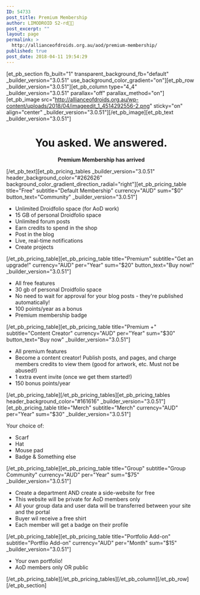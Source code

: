 ```yaml
---
ID: 54733
post_title: Premium Membership
author: LIMODROID S2-rd🔭🔬
post_excerpt: ""
layout: page
permalink: >
  http://allianceofdroids.org.au/aod/premium-membership/
published: true
post_date: 2018-04-11 19:54:29
---
```

[et_pb_section fb_built="1" transparent_background_fb="default" _builder_version="3.0.51" use_background_color_gradient="on"][et_pb_row _builder_version="3.0.51"][et_pb_column type="4_4" _builder_version="3.0.51" parallax="off" parallax_method="on"][et_pb_image src="http://allianceofdroids.org.au/wp-content/uploads/2018/04/imageedit_1_4514292556-2.png" sticky="on" align="center" _builder_version="3.0.51"][/et_pb_image][et_pb_text _builder_version="3.0.51"]<h1 style="text-align: center;">You asked. We answered.</h1>
<p class="" style="text-align: center;"><strong>Premium Membership has arrived</strong></p>[/et_pb_text][et_pb_pricing_tables _builder_version="3.0.51" header_background_color="#262626" background_color_gradient_direction_radial="right"][et_pb_pricing_table title="Free" subtitle="Default Membership" currency="AUD" sum="$0" button_text="Community" _builder_version="3.0.51"]<ul>
<li>Unlimited Droidfolio space (for AoD work)</li>
<li>15 GB of personal Droidfolio space</li>
<li>Unlimited forum posts</li>
<li>Earn credits to spend in the shop</li>
<li>Post <g class="gr_ gr_158 gr-alert gr_gramm gr_inline_cards gr_run_anim Grammar multiReplace" id="158" data-gr-id="158">in</g> the blog</li>
<li>Live, real-time notifications</li>
<li>Create projects</li>
</ul>[/et_pb_pricing_table][et_pb_pricing_table title="Premium" subtitle="Get an upgrade!" currency="AUD" per="Year" sum="$20" button_text="Buy now!" _builder_version="3.0.51"]<ul>
<li>All free features</li>
<li>30 <g class="gr_ gr_38 gr-alert gr_spell gr_inline_cards gr_run_anim ContextualSpelling ins-del multiReplace" id="38" data-gr-id="38">gb</g> of personal Droidfolio space</li>
<li>No need to wait for approval for your blog posts - <g class="gr_ gr_124 gr-alert gr_gramm gr_inline_cards gr_run_anim Grammar multiReplace" id="124" data-gr-id="124">they're published</g> automatically!</li>
<li>100 points/year as a bonus</li>
<li>Premium membership badge</li>
</ul>[/et_pb_pricing_table][et_pb_pricing_table title="Premium +" subtitle="Content Creator" currency="AUD" per="Year" sum="$30" button_text="Buy now" _builder_version="3.0.51"]<ul>
<li>All premium features</li>
<li>Become a content creator! Publish posts, and pages, and charge members credits to view them (good for artwork, etc. Must not be abused!)</li>
<li>1 extra event invite (once we get them started!)</li>
<li>150 bonus points/year</li>
</ul>[/et_pb_pricing_table][/et_pb_pricing_tables][et_pb_pricing_tables header_background_color="#161616" _builder_version="3.0.51"][et_pb_pricing_table title="Merch" subtitle="Merch" currency="AUD" per="Year" sum="$30" _builder_version="3.0.51"]<p>Your choice of:</p>
<ul>
<li>Scarf</li>
<li>Hat</li>
<li>Mouse pad</li>
<li>Badge &amp; Something else&nbsp;</li>
</ul>[/et_pb_pricing_table][et_pb_pricing_table title="Group" subtitle="Group Community" currency="AUD" per="Year" sum="$75" _builder_version="3.0.51"]<ul>
<li>Create a department AND create a side-website for free</li>
<li>This website will be private for AoD members only</li>
<li>All your group data and user data will be transferred between your site and the portal</li>
<li>Buyer wil receive a free shirt</li>
<li>Each member will get a badge on their profile</li>
</ul>[/et_pb_pricing_table][et_pb_pricing_table title="Portfolio Add-on" subtitle="Portflio Add-on" currency="AUD" per="Month" sum="$15" _builder_version="3.0.51"]<ul>
<li>Your own portfolio!</li>
<li>AoD members only OR public</li>
</ul>[/et_pb_pricing_table][/et_pb_pricing_tables][/et_pb_column][/et_pb_row][/et_pb_section]